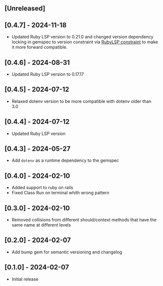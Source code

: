 ## [Unreleased]
## [0.4.7] - 2024-11-18
- Updated Ruby LSP version to 0.21.0 and changed version dependency locking in gemspec to version constraint vía [RubyLSP constraint](https://github.com/Shopify/ruby-lsp/pull/2638) to make it more forward compatible.
## [0.4.6] - 2024-08-31
- Updated Ruby LSP version to 0.17.17
## [0.4.5] - 2024-07-12
- Relaxed dotenv version to be more compatible with dotenv older than 3.0
## [0.4.4] - 2024-07-12
- Updated Ruby LSP version
## [0.4.3] - 2024-05-27
- Add `dotenv` as a runtime dependency to the gemspec
## [0.4.0] - 2024-02-10
- Added support to ruby on rails
- Fixed Class Run on terminal whith wrong pattern

## [0.3.0] - 2024-02-10
- Removed collisions from different should/context methods that have the same name at different levels
## [0.2.0] - 2024-02-07

- Add bump gem for semantic versioning and changelog

## [0.1.0] - 2024-02-07

- Initial release
